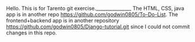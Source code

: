 Hello. This is for Tarento git exercise._______________
          The HTML, CSS, java app is in another repo https://github.com/godwin0805/To-Do-List. The frontend+backend app is in another repository https://github.com/godwin0805/Django-tutorial.git since I could not commit changes in this repo.
